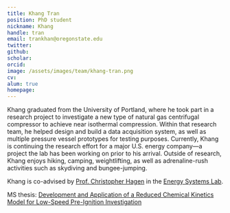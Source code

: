 ```yaml
---
title: Khang Tran
position: PhD student
nickname: Khang
handle: tran
email: trankhan@oregonstate.edu
twitter:
github:
scholar:
orcid:
image: /assets/images/team/khang-tran.png
cv:
alum: true
homepage:
---
```

Khang graduated from the University of Portland, where he took part in a research project to investigate a new type of natural gas centrifugal compressor to achieve near isothermal compression. Within that research team, he helped design and build a data acquisition system, as well as multiple pressure vessel prototypes for testing purposes. Currently, Khang is continuing the research effort for a major U.S. energy company—a project the lab has been working on prior to his arrival. Outside of research, Khang enjoys hiking, camping, weightlifting, as well as adrenaline-rush activities such as skydiving and bungee-jumping.

Khang is co-advised by [Prof. Christopher Hagen](http://osucascades.edu/energy-systems-lab/dr-christopher-hagen) in the [Energy Systems Lab].

<i class="fas fa-book" aria-hidden="true"></i> MS thesis: [Development and Application of a Reduced Chemical Kinetics Model for Low-Speed Pre-Ignition Investigation](https://ir.library.oregonstate.edu/concern/graduate_thesis_or_dissertations/n870zx965)

[Oregon State University]: http://oregonstate.edu/
[School of Mechanical, Industrial, and Manufacturing Engineering]: http://mime.oregonstate.edu
[Energy Systems Lab]: http://osucascades.edu/energy-systems-lab/
